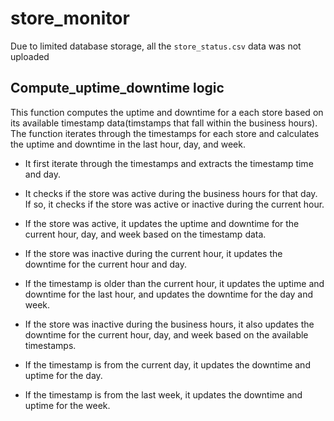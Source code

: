 # store_monitor

Due to limited database storage, all the `store_status.csv` data was not uploaded

## Compute_uptime_downtime logic

This function computes the uptime and downtime for a each store based on its available timestamp data(timstamps that fall within the business hours). The function iterates through the timestamps for each store and calculates the uptime and downtime in the last hour, day, and week.

- It first iterate through the timestamps and extracts the timestamp time and day.

- It checks if the store was active during the business hours for that day. If so, it checks if the store was active or inactive during the current hour.

- If the store was active, it updates the uptime and downtime for the current hour, day, and week based on the timestamp data.

- If the store was inactive during the current hour, it updates the downtime for the current hour and day.

- If the timestamp is older than the current hour, it updates the uptime and downtime for the last hour, and updates the downtime for the day and week.

- If the store was inactive during the business hours, it also updates the downtime for the current hour, day, and week based on the available timestamps.

- If the timestamp is from the current day, it updates the downtime and uptime for the day.

- If the timestamp is from the last week, it updates the downtime and uptime for the week.

